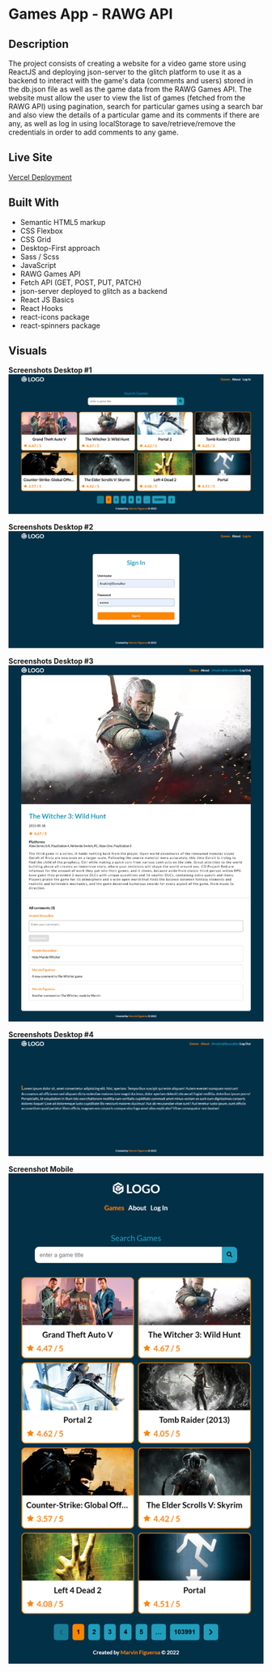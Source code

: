 # Games App - RAWG API

## Description

The project consists of creating a website for a video game store using ReactJS and deploying json-server to the glitch platform to use it as a backend to interact with the game's data (comments and users) stored in the db.json file as well as the game data from the RAWG Games API. The website must allow the user to view the list of games (fetched from the RAWG API) using pagination, search for particular games using a search bar and also view the details of a particular game and its comments if there are any, as well as log in using localStorage to save/retrieve/remove the credentials in order to add comments to any game.

## Live Site

[Vercel Deployment](https://homework-week-5.vercel.app/)

## Built With

- Semantic HTML5 markup
- CSS Flexbox
- CSS Grid
- Desktop-First approach
- Sass / Scss
- JavaScript
- RAWG Games API
- Fetch API (GET, POST, PUT, PATCH)
- json-server deployed to glitch as a backend
- React JS Basics
- React Hooks
- react-icons package
- react-spinners package

## Visuals

**Screenshots Desktop #1**
![](./screenshots/screenshot-desktop.png)

**Screenshots Desktop #2**
![](./screenshots/screenshot-desktop-2.png)

**Screenshots Desktop #3**
![](./screenshots/screenshot-desktop-3.png)

**Screenshots Desktop #4**
![](./screenshots/screenshot-desktop-4.png)

**Screenshot Mobile**
![](./screenshots/screenshot-mobile.png)

